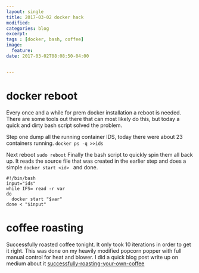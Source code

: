 ```yaml
---
layout: single
title: 2017-03-02 docker hack
modified:
categories: blog
excerpt:
tags : [docker, bash, coffee]
image:
  feature:
date: 2017-03-02T08:08:50-04:00


---
```

# docker reboot
Every once and a while for prem docker installation a reboot is needed.  There are some tools out there that can most likely do this, but today a quick and dirty bash script solved the problem.

Step one dump all the running container IDS, today there were about 23 containers running.
`docker ps -q >>ids`

Next reboot `sudo reboot` 
Finally the bash script to quickly spin them all back up. It reads the source file that was created in the earlier step and does a simple `docker start <id> `  and done.

```
#!/bin/bash
input="ids"
while IFS= read -r var
do
  docker start "$var"
done < "$input"
```

# coffee roasting
Successfully roasted coffee tonight.  It only took 10 iterations in order to get it right.  This was done on my heavily modified popcorn popper with full manual control for heat and blower.  I did a quick blog post write up on medium about it   [successfully-roasting-your-own-coffee](https://medium.com/@michael.j.fettis/successfully-roasting-your-own-coffee-91a3b54bb5bc#.ekb1h4ux9 "successfully-roasting-your-own-coffee")
